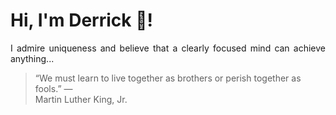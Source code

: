 # Hi, I'm Derrick 👋!
<p align="justify">I admire uniqueness and believe that a clearly focused mind can achieve anything...</p> 
<!-- #quote-start -->
<blockquote>&ldquo;We must learn to live together as brothers or perish together as fools.&rdquo; &mdash; <footer>Martin Luther King, Jr.</footer></blockquote>
<!-- #quote-end -->
